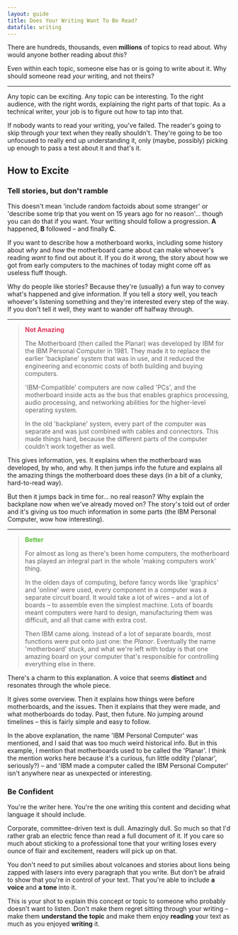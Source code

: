 ```yaml
---
layout: guide
title: Does Your Writing Want To Be Read?
datafile: writing
---
```

There are hundreds, thousands, even **millions** of topics to read about. Why would anyone bother reading about _this_?

Even within each topic, someone else has or is going to write about it. Why should someone read _your_ writing, and not theirs?

-----

Any topic can be exciting. Any topic can be interesting. To the right audience, with the right words, explaining the right parts of that topic. As a technical writer, your job is to figure out how to tap into that.

If nobody wants to read your writing, you've failed. The reader's going to skip through your text when they really shouldn't. They're going to be too unfocused to really end up understanding it, only (maybe, possibly) picking up enough to pass a test about it and that's it.


## How to Excite

### Tell stories, but don't ramble

This doesn't mean 'include random factoids about some stranger' or 'describe some trip that you went on 15 years ago for no reason'… though you can do that if you want. Your writing should follow a progression. **A** happened, **B** followed – and finally **C**.

If you want to describe how a motherboard works, including some history about _why_ and _how_ the motherboard came about can make whoever's reading _want_ to find out about it. If you do it wrong, the story about how we got from early computers to the machines of today might come off as useless fluff though.

Why do people like stories? Because they're (usually) a fun way to convey what's happened and give information. If you tell a story well, you teach whoever's listening something and they're interested every step of the way. If you don't tell it well, they want to wander off halfway through.

-----

> <span style="color: #d35; font-weight: bold;">Not Amazing</span>
>
> The Motherboard (then called the Planar) was developed by IBM for the IBM Personal Computer in 1981. They made it to replace the earlier 'backplane' system that was in use, and it reduced the engineering and economic costs of both building and buying computers.
>
> 'IBM-Compatible' computers are now called 'PCs', and the motherboard inside acts as the bus that enables graphics processing, audio processing, and networking abilities for the higher-level operating system.
>
> In the old 'backplane' system, every part of the computer was separate and was just combined with cables and connectors. This made things hard, because the different parts of the computer couldn't work together as well.

This gives information, yes. It explains when the motherboard was developed, by who, and why. It then jumps info the future and explains all the amazing things the motherboard does these days (in a bit of a clunky, hard-to-read way).

But then it jumps back in time for… no real reason? Why explain the backplane now when we've already moved on? The story's told out of order and it's giving us too much information in some parts (the IBM Personal Computer, wow how interesting).

-----

> <span style="color: #5b3; font-weight: bold;">Better</span>
>
> For almost as long as there's been home computers, the motherboard has played an integral part in the whole 'making computers work' thing.
>
> In the olden days of computing, before fancy words like 'graphics' and 'online' were used, every component in a computer was a separate circuit board. It would take a lot of wires – and a lot of boards – to assemble even the simplest machine. Lots of boards meant computers were hard to design, manufacturing them was difficult, and all that came with extra cost.
>
> Then IBM came along. Instead of a lot of separate boards, most functions were put onto just one: the *Planar*. Eventually the name 'motherboard' stuck, and what we're left with today is that one amazing board on your computer that's responsible for controlling everything else in there.

There's a charm to this explanation. A voice that seems **distinct** and resonates through the whole piece.

It gives some overview. Then it explains how things were before motherboards, and the issues. Then it explains that they were made, and what motherboards do today. Past, then future. No jumping around timelines – this is fairly simple and easy to follow.

In the above explanation, the name 'IBM Personal Computer' was mentioned, and I said that was too much weird historical info. But in this example, I mention that motherboards used to be called the 'Planar'. I think the mention works here because it's a curious, fun little oddity ('planar', seriously?) – and 'IBM made a computer called the IBM Personal Computer' isn't anywhere near as unexpected or interesting.

### Be Confident

You're the writer here. You're the one writing this content and deciding what language it should include.

Corporate, committee-driven text is dull. Amazingly dull. So much so that I'd rather grab an electric fence than read a full document of it. If you care so much about sticking to a professional tone that your writing loses every ounce of flair and excitement, readers will pick up on that.

You don't need to put similies about volcanoes and stories about lions being zapped with lasers into every paragraph that you write. But don't be afraid to show that you're in control of your text. That you're able to include **a voice** and **a tone** into it.

This is your shot to explain this concept or topic to someone who probably doesn't want to listen. Don't make them regret sitting through your writing – make them **understand the topic** and make them enjoy **reading** your text as much as you enjoyed **writing** it.








